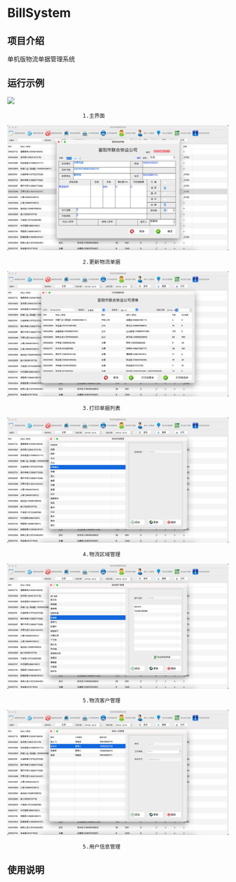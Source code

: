 # BillSystem

## 项目介绍
单机版物流单据管理系统


## 运行示例

  ![](https://github.com/shaojianqing/BillSystem/res/main.jpg) 
 
                            1.主界面

  ![](https://github.com/shaojianqing/BillSystem/blob/master/res/update.jpg) 
  
                            2.更新物流单据
  
  ![](https://github.com/shaojianqing/BillSystem/blob/master/res/print.jpg)
  
                            3.打印单据列表
  
  ![](https://github.com/shaojianqing/BillSystem/blob/master/res/region.jpg)
  
                            4.物流区域管理
  
  ![](https://github.com/shaojianqing/BillSystem/blob/master/res/customer.jpg)
  
                            5.物流客户管理

  ![](https://github.com/shaojianqing/BillSystem/blob/master/res/userinfo.jpg)
  
                            5.用户信息管理
  


## 使用说明

